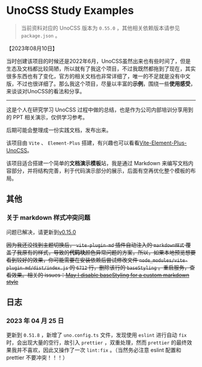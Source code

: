 # UnoCSS Study Examples

> 当前资料对应的 UnoCSS 版本为 `0.55.0` ，其他相关依赖版本请参见 `package.json` 。

【2023年08月10日】

当时创建该项目的时候还是2022年6月，UnoCSS虽然出来也有些时间了，但是生态及文档都比较简陋，所以就有了我这个项目，不过我既然都拖到了现在，其实很多东西也有了变化，官方的相关文档也非常详细了，唯一的不足就是没有中文版，不过也很详细了。那么我这个项目，尽量以丰富的**示例**，围绕一些**使用感受**，来谈谈对UnoCSS的看法和分享。

---

这是个人在研究学习 UnoCSS 过程中做的总结，也是作为公司内部培训分享用到的 PPT 相关演示，仅供学习参考。

后期可能会整理成一份实践文档，发布出来。

该项目由 `Vite` 、 `Element-Plus` 搭建，有兴趣也可以看看[Vite-Element-Plus-UnoCSS](https://github.com/whidy/Vite-Element-Plus-UnoCSS)。

该项目适合搭建一个简单的**文档演示模板**站，我是通过 Markdown 来编写文档内容部分，并将结构完善，利于代码演示部分的展示，后面有空再优化整个模板的布局。

## 其他

### 关于 markdown 样式冲突问题

问题已解决，请更新到[v0.15.0](https://github.com/antfu/vite-plugin-md/releases/tag/v0.15.0)

~~因为我还没找到主题切换后， `vite-plugin-md` 插件自动注入的 `markdown样式` 覆盖了我原有的样式，导致的**代码块**颜色异常问题的方案，所以，如果本地预览想要看到较好的效果，你可能需要在安装依赖后尝试修改文件 `node_modules/vite-plugin-md/dist/index.js` 的 `6712` 行，删除该行的 `baseStyling` 。重启服务，查看效果。相关的 issues：[May I disable baseStyling for a custom markdown style](https://github.com/antfu/vite-plugin-md/issues/92)~~

## 日志

### 2023 年 04 月 25 日

更新到 `0.51.8` ，新增了 `uno.config.ts` 文件，发现使用 `eslint` 进行自动 `fix` 时，会出现大量的空行，故引入 `prettier` ，双重处理，然而 `prettier` 的最终效果我并不喜欢，因此又操作了一次 `lint:fix` 。（当然务必注意 eslint 配置和 prettier 不要冲突！！！）
